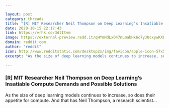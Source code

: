 ```yaml
---

layout: post
category: threads
title: "[R] MIT Researcher Neil Thompson on Deep Learning’s Insatiable Compute Demands and Possible Solutions"
date: 2020-10-15 22:17:43
link: https://vrhk.co/3dtItvm
image: https://external-preview.redd.it/qHYmNdLxO47nLmabHk6c7yJUcxywKXLR5mWZCz3OOAA.jpg?width=1200&height=557&auto=webp&crop=1200:557,smart&s=127a48799519755a0e76744f441e53220f9e7673
domain: reddit.com
author: "reddit"
icon: http://www.redditstatic.com/desktop2x/img/favicon/apple-icon-57x57.png
excerpt: "As the size of deep learning models continues to increase, so does their appetite for compute. And that has Neil Thompson, a research scientist..."

---
```


### [R] MIT Researcher Neil Thompson on Deep Learning’s Insatiable Compute Demands and Possible Solutions

As the size of deep learning models continues to increase, so does their appetite for compute. And that has Neil Thompson, a research scientist...